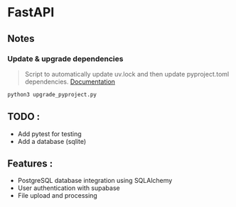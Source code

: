 # FastAPI

## Notes

### Update & upgrade dependencies

> Script to automatically update uv.lock and then update pyproject.toml dependencies. [Documentation](https://gist.github.com/yamanahlawat/270a120dd1981010a9336b871f80a39b)

```sh
python3 upgrade_pyproject.py
```

## TODO :

- Add pytest for testing
- Add a database (sqlite)

## Features :

- PostgreSQL database integration using SQLAlchemy
- User authentication with supabase
- File upload and processing